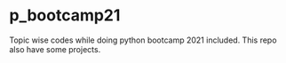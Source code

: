 # p_bootcamp21
Topic wise codes while doing python bootcamp 2021 included.
This repo also have some projects.
